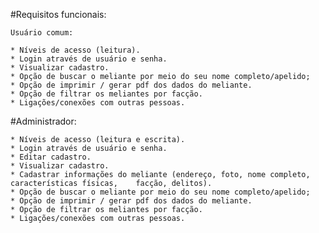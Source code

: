 #Requisitos funcionais:

	Usuário comum:

	* Níveis de acesso (leitura).
	* Login através de usuário e senha.
	* Visualizar cadastro.
	* Opção de buscar o meliante por meio do seu nome completo/apelido;
	* Opção de imprimir / gerar pdf dos dados do meliante.
	* Opção de filtrar os meliantes por facção.
	* Ligações/conexões com outras pessoas.

#Administrador:

	* Níveis de acesso (leitura e escrita).
	* Login através de usuário e senha.
	* Editar cadastro.
	* Visualizar cadastro.
	* Cadastrar informações do meliante (endereço, foto, nome completo, características físicas,    facção, delitos).
	* Opção de buscar o meliante por meio do seu nome completo/apelido;
	* Opção de imprimir / gerar pdf dos dados do meliante.
	* Opção de filtrar os meliantes por facção.
	* Ligações/conexões com outras pessoas.

